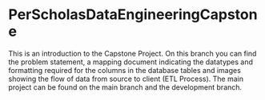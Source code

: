 # PerScholasDataEngineeringCapstone

This is an introduction to the Capstone Project. On this branch you can find the problem statement, a mapping document indicating the datatypes and formatting required for the columns in the database tables and images showing the flow of data from source to client (ETL Process). The main project can be found on the main branch and the development branch.

